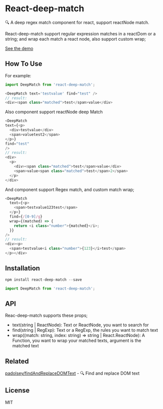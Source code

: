 # React-deep-match

🔍  A deep regex match component for react, support reactNode match.

React-deep-match support regular expression matches in a reactDom or a string; and wrap each match a react node, also support custom wrap;

[See the demo](https://linhuiw.github.io/react-deep-match/)


## How To Use

For example:

```javascript
import DeepMatch from 'react-deep-match';

<DeepMatch text='testvalue' find="test" />
// result:
<div><span class="matched">test</span>value</div>
```
Also component support reactNode deep Match

```javascript
<DeepMatch
text={<p>
  <div>testvalue</div>
  <span>valuetest2</span>
</p>}
find="test"
/>
// result:
<div>
  <p>
    <div><span class="matched">test</span>value</div>
    <span>value<span class="matched">test</span>2</span>
  </p>
</div>
```
And component support Regex match, and custom match wrap;
```javascript
<DeepMatch
  text={<p>
    <span>testvalue123test</span>
  </p>}
  find={/[0-9]/g}
  wrap={(matched) => {
    return <i class="number">{matched}</i>;
  }}
/>
// result:
<div><p>
  <span>testvalue<i class="number">{123}</i>test</span>
</p></div>
```
## Installation
```javascript
npm install react-deep-match --save

import DeepMatch from 'react-deep-match';
```

## API
Reac-deep-match supports these props;

- text(string | ReactNode): Text or ReactNode, you want to search for
- find(string | RegExp): Text or a RegExp, the rules you want to match text
- wrap((match: string, index: string) => string | React.ReactNode): A Function, you want to wrap your matched texts, argument is the matched text

## Related

[padolsey/findAndReplaceDOMText](https://github.com/padolsey/findAndReplaceDOMText) - 🔍 Find and replace DOM text

## License

MIT